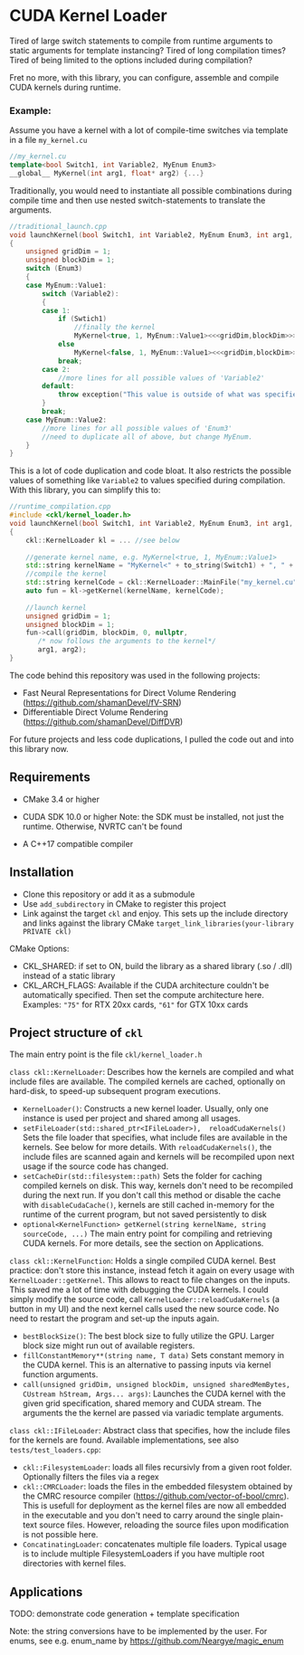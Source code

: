 # CUDA Kernel Loader

Tired of large switch statements to compile from runtime arguments to static arguments for template instancing?
Tired of long compilation times?
Tired of being limited to the options included during compilation?

Fret no more, with this library, you can configure, assemble and compile CUDA kernels during runtime.



### Example:
Assume you have a kernel with a lot of compile-time switches via template in a file `my_kernel.cu`

```c++
//my_kernel.cu
template<bool Switch1, int Variable2, MyEnum Enum3>
__global__ MyKernel(int arg1, float* arg2) {...}
```

Traditionally, you would need to instantiate all possible combinations during compile time and then use nested switch-statements to translate the arguments.

```c++
//traditional_launch.cpp
void launchKernel(bool Switch1, int Variable2, MyEnum Enum3, int arg1, float* arg2)
{
    unsigned gridDim = 1;
    unsigned blockDim = 1;
    switch (Enum3)
    {
    case MyEnum::Value1:
        switch (Variable2):
        {
        case 1:
            if (Swtich1)
                //finally the kernel
                MyKernel<true, 1, MyEnum::Value1><<<gridDim,blockDim>>>(arg1, arg2);
            else
                MyKernel<false, 1, MyEnum::Value1><<<gridDim,blockDim>>>(arg1, arg2);
            break;
        case 2:
            //more lines for all possible values of 'Variable2'
        default:
            throw exception("This value is outside of what was specified during compilation :( ");
        }
        break;
    case MyEnum::Value2:
        //more lines for all possible values of 'Enum3'
        //need to duplicate all of above, but change MyEnum.
    }
}
```

This is a lot of code duplication and code bloat. It also restricts the possible values of something like `Variable2` to values specified during compilation.
With this library, you can simplify this to:

```c++
//runtime_compilation.cpp
#include <ckl/kernel_loader.h>
void launchKernel(bool Switch1, int Variable2, MyEnum Enum3, int arg1, float* arg2)
{
    ckl::KernelLoader kl = ... //see below
    
    //generate kernel name, e.g. MyKernel<true, 1, MyEnum::Value1>
    std::string kernelName = "MyKernel<" + to_string(Switch1) + ", " + to_string(Variable2) + ", " + to_string(Enum3) + ">";
    //compile the kernel
    std::string kernelCode = ckl::KernelLoader::MainFile("my_kernel.cu");
    auto fun = kl->getKernel(kernelName, kernelCode);
    
    //launch kernel
    unsigned gridDim = 1;
    unsigned blockDim = 1;
    fun->call(gridDim, blockDim, 0, nullptr, 
       /* now follows the arguments to the kernel*/
       arg1, arg2);
}
```



The code behind this repository was used in the following projects:

- Fast Neural Representations for Direct Volume Rendering (https://github.com/shamanDevel/fV-SRN)
- Differentiable Direct Volume Rendering (https://github.com/shamanDevel/DiffDVR)

For future projects and less code duplications, I pulled the code out and into this library now.



## Requirements

 - CMake 3.4 or higher

 - CUDA SDK 10.0 or higher
   Note: the SDK must be installed, not just the runtime. Otherwise, NVRTC can't be found

 - A C++17 compatible compiler


## Installation

- Clone this repository or add it as a submodule
- Use `add_subdirectory` in CMake to register this project
- Link against the target `ckl` and enjoy. This sets up the include directory and links against the library
  CMake `target_link_libraries(your-library PRIVATE ckl)`

CMake Options:

- CKL_SHARED: if set to ON, build the library as a shared library (.so / .dll) instead of a static library
- CKL_ARCH_FLAGS: Available if the CUDA architecture couldn't be automatically specified. Then set the compute architecture here. Examples: `"75"` for RTX 20xx cards, `"61"` for GTX 10xx cards



## Project structure of `ckl`

The main entry point is the file `ckl/kernel_loader.h`

`class ckl::KernelLoader`:
Describes how the kernels are compiled and what include files are available. The compiled kernels are cached, optionally on hard-disk, to speed-up subsequent program executions.
- `KernelLoader()`:
  Constructs a new kernel loader. Usually, only one instance is used per project and shared among all usages.
- `setFileLoader(std::shared_ptr<IFileLoader>),  reloadCudaKernels()`
  Sets the file loader that specifies, what include files are available in the kernels. See below for more details. With `reloadCudaKernels()`, the include files are scanned again and kernels will be recompiled upon next usage if the source code has changed.
- `setCacheDir(std::filesystem::path)`
  Sets the folder for caching compiled kernels on disk. This way, kernels don't need to be recompiled during the next run. If you don't call this method or disable the cache with `disableCudaCache()`, kernels are still cached in-memory for the runtime of the current program, but not saved persistently to disk
- `optional<KernelFunction> getKernel(string kernelName, string sourceCode, ...)`
  The main entry point for compiling and retrieving CUDA kernels. For more details, see the section on Applications.
  

`class ckl::KernelFunction`:
Holds a single compiled CUDA kernel.
Best practice: don't store this instance, instead fetch it again on every usage with `KernelLoader::getKernel`. This allows to react to file changes on the inputs. This saved me a lot of time with debugging the CUDA kernels. I could simply modify the source code, call `KernelLoader::reloadCudaKernels` (a button in my UI) and the next kernel calls used the new source code. No need to restart the program and set-up the inputs again.
- `bestBlockSize()`:
  The best block size to fully utilize the GPU. Larger block size might run out of available registers.
- `fillConstantMemory**(string name, T data)`
  Sets constant memory in the CUDA kernel. This is an alternative to passing inputs via kernel function arguments.
- `call(unsigned gridDim, unsigned blockDim, unsigned sharedMemBytes, CUstream hStream, Args... args)`:
  Launches the CUDA kernel with the given grid specification, shared memory and CUDA stream. The arguments the the kernel are passed via variadic template arguments.

`class ckl::IFileLoader`:
Abstract class that specifies, how the include files for the kernels are found.
Available implementations, see also `tests/test_loaders.cpp`:

- `ckl::FilesystemLoader`: loads all files recursivly from a given root folder. Optionally filters the files via a regex
- `ckl::CMRCLoader`: loads the files in the embedded filesystem obtained by the CMRC resource compiler (https://github.com/vector-of-bool/cmrc).
  This is usefull for deployment as the kernel files are now all embedded in the executable and you don't need to carry around the single plain-text source files. However, reloading the source files upon modification is not possible here.
- `ConcatinatingLoader`: concatenates multiple file loaders. Typical usage is to include multiple FilesystemLoaders if you have multiple root directories with kernel files.

## Applications

TODO: demonstrate code generation + template specification

Note: the string conversions have to be implemented by the user.
For enums, see e.g. enum_name by https://github.com/Neargye/magic_enum

